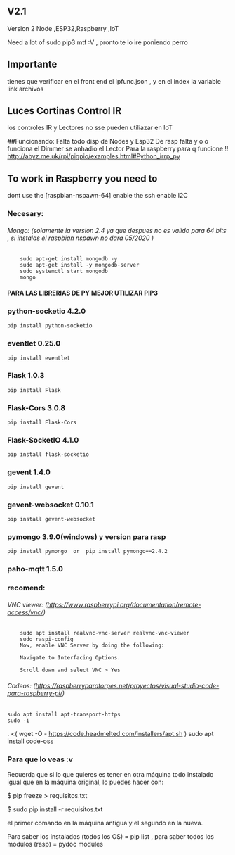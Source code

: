 ## V2.1
Version 2 Node ,ESP32,Raspberry ,IoT 

Need a lot of sudo pip3 mtf :V , pronto te lo ire poniendo perro 
## Importante 
tienes que verificar en el front end el ipfunc.json , y en el index la variable link archivos
## Luces Cortinas Control IR
los controles IR y Lectores no sse pueden utiliazar en IoT

##Funcionando:
Falta todo disp de Nodes y Esp32 
De rasp falta y o o funciona el Dimmer 
se anhadio el Lector Para la raspberry para q funcione !! 
http://abyz.me.uk/rpi/pigpio/examples.html#Python_irrp_py


## To work in Raspberry you need to
dont use the [raspbian-nspawn-64] 
enable the ssh
enable I2C

### Necesary: 
###### Mongo: (solamente la version 2.4 ya que despues no es valido para 64 bits , si instalas el raspbian nspawn no dara 05/2020 )
        sudo apt-get install mongodb -y  
        sudo apt-get install -y mongodb-server
        sudo systemctl start mongodb
        mongo
#### PARA LAS LIBRERIAS DE PY MEJOR UTILIZAR PIP3
### python-socketio   4.2.0
    pip install python-socketio
### eventlet          0.25.0
    pip install eventlet
### Flask             1.0.3
    pip install Flask
### Flask-Cors        3.0.8
    pip install Flask-Cors 
### Flask-SocketIO    4.1.0
    pip install flask-socketio
### gevent            1.4.0
    pip install gevent
### gevent-websocket  0.10.1
    pip install gevent-websocket 
### pymongo           3.9.0(windows) y version para rasp 
    pip install pymongo  or  pip install pymongo==2.4.2
### paho-mqtt         1.5.0

    
### recomend: 
###### VNC viewer: (https://www.raspberrypi.org/documentation/remote-access/vnc/) 

        sudo apt install realvnc-vnc-server realvnc-vnc-viewer
        sudo raspi-config
        Now, enable VNC Server by doing the following:

        Navigate to Interfacing Options.

        Scroll down and select VNC > Yes
###### Codeos: (https://raspberryparatorpes.net/proyectos/visual-studio-code-para-raspberry-pi/)
    sudo apt install apt-transport-https
    sudo -i
. <( wget -O - https://code.headmelted.com/installers/apt.sh )
    sudo apt install code-oss



### Para que lo veas :v 
Recuerda que si lo que quieres es tener en otra máquina todo instalado 
igual que en la máquina original, lo puedes hacer con: 

$ pip freeze > requisitos.txt 

$ sudo pip install -r requisitos.txt 

el primer comando en la máquina antigua y el segundo en la nueva. 

Para saber los instalados (todos los OS) = pip list  , para saber todos los modulos (rasp) = pydoc modules
 




